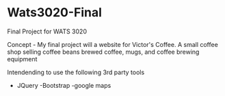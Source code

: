 # Wats3020-Final
Final Project for WATS 3020

Concept - My final project will a website for Victor's Coffee.  A small coffee shop selling coffee beans brewed coffee, mugs, and coffee brewing equipment

Intendending to use the following 3rd party tools
  - JQuery
  -Bootstrap
  -google maps
